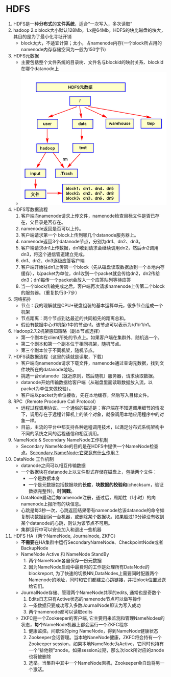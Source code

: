 # HDFS
1. HDFS是一种**分布式**的**文件系统**，适合“一次写入，多次读取”
1. hadoop 2.x block大小默认128Mb，1.x是64Mb。HDFS的块比磁盘的块大，其目的是为了最小化寻址开销
    - block太大，不适宜计算；太小，占namenode内存(一个block所占用的namenode内存存储空间为一般为150字节)
1. HDFS元数据
    - 主要包括整个文件系统的目录树、文件名与blockid的映射关系、blockid在哪个datanode上
    - ![HDFS元数据](images/HDFS_metadata.png)
1. HDFS写数据流程
    1. 客户端向namenode请求上传文件，namenode检查目标文件是否已存在，父目录是否存在。
    2. namenode返回是否可以上传。
    3. 客户端请求第一个 block上传到哪几个datanode服务器上。
    4. namenode返回3个datanode节点，分别为dn1、dn2、dn3。
    5. 客户端请求dn1上传数据，dn1收到请求会继续调用dn2，然后dn2调用dn3，将这个通信管道建立完成。
    6. dn1、dn2、dn3逐级应答客户端
    7. 客户端开始往dn1上传第一个block（先从磁盘读取数据放到一个本地内存缓存），以packet为单位，dn1收到一个packet就会传给dn2，dn2传给dn3；dn1每传一个packet会放入一个应答队列等待应答
    8. 当一个block传输完成之后，客户端再次请求namenode上传第二个block的服务器。（重复执行3-7步）
1. 网络拓扑
    - 节点：我的理解就是CPU+硬盘组装的基本运算单元，很多节点组成一个机架
    - 节点距离：两个节点到达最近的共同祖先的距离总和。
    - 假设有数据中心d1机架r1中的节点n1。该节点可以表示为/d1/r1/n1。
1. Hadoop2.7.2机架感知策略（副本节点选择）
    - 第一个副本在client所处的节点上。如果客户端在集群外，随机选一个。
    - 第二个副本和第一个副本位于相同机架，随机节点。
    - 第三个副本位于不同机架，随机节点。
1. HDFS读数据流程（这里的读就是读取，下载）
    - 客户端向namenode请求下载文件，namenode通过查询元数据，找到文件块所在的datanode地址。
    - 挑选一台datanode（就近原则，然后随机）服务器，请求读取数据。
    - datanode开始传输数据给客户端（从磁盘里面读取数据放入流，以packet为单位来做校验）。
    - 客户端以packet为单位接收，先在本地缓存，然后写入目标文件。
1. RPC（Remote Procedure Call Protocol）
   - 远程过程调用协议。一个通俗的描述是：客户端在不知道调用细节的情况下，调用存在于远程计算机上的某个对象，就像调用本地应用程序中的对象一样。
   - 目前，主流的平台中都支持各种远程调用技术，以满足分布式系统架构中不同的系统之间的远程通信和相互调用。
1. NameNode & Secondary NameNode工作机制
    - Secondary NameNode的目的是在HDFS中提供一个NameNode检查点。[Secondary NameNode:它究竟有什么作用？](https://blog.csdn.net/jenrey/article/details/80738389)
1. DataNode 工作机制
    - datanode之间可以相互传输数据
    - 一个数据块在datanode上以文件形式存储在磁盘上，包括两个文件：
        - 一个是数据本身
        - 一个是元数据包括数据块的**长度**，**块数据的校验和**(checksum，验证数据完整性)，**时间戳**。
    - DataNode启动后向namenode注册，通过后，周期性（1小时）的向namenode上报所有的块信息。
    - 心跳是每3秒一次，心跳返回结果带有namenode给该datanode的命令如复制块数据到另一台机器，或删除某个数据块。如果超过10分钟没有收到某个datanode的心跳，则认为该节点不可用。
    - 集群运行中可以安全加入和退出一些机器
1. HDFS HA（两个NameNode, Journalnode, ZKFC）
    - **不需要**在HA集群中运行SecondaryNameNode、CheckpointNode或者BackupNode
    - NameNode Active 和 NameNode StandBy
        1. 两个NameNode各自保存一份元数据
        2. 因为NameNode启动中最费时的工作是处理所有DataNode的blockreport, 为了快速的切换NN,DataNodes上需要同时配置两个Namenode的地址，同时和它们都建立心跳链接，并把block位置发送给它们。
    - JournalNode存储、管理两个NameNode共享的edits, 通常也是奇数个
        1. Edits日志只有Active状态的namenode节点可以做写操作
        2. 一条数据只要成功写入多数JournalNode即认为写入成功
        3. 两个namenode都可以读取edits
    - ZKFC是一个Zookeeper的客户端, 它主要用来监测和管理NameNodes的状态，**每个**NameNode机器上都会运行一个ZKFC程序
        1. 健康监控。间歇性的ping NameNode，得到NameNode健康状态
        2. Zookeeper会话管理。当本地NaneNode健康，ZKFC将会持有一个Zookeeper session，如果本地NameNode为Active，它同时也持有一个“排他锁”znode。如果session过期，那么次lock所对应的znode也将被删除
        3. 选举。当集群中其中一个NameNode宕机，Zookeeper会自动将另一个激活。